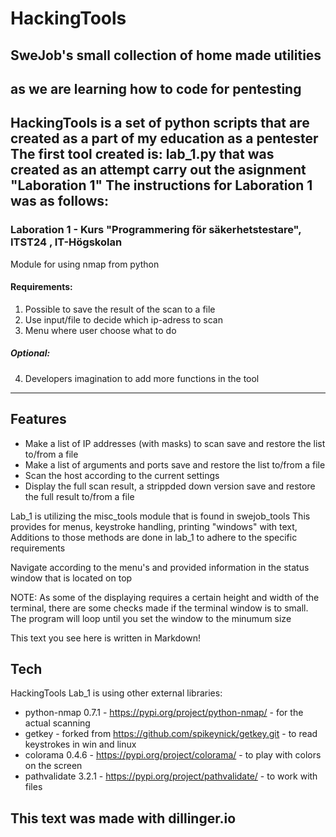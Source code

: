 # HackingTools
## SweJob's small collection of home made utilities 
## as we are learning how to code for pentesting

HackingTools is a set of python scripts that are created as a part of my education as a pentester
The first tool created is: lab_1.py that was created as an attempt carry out the asignment "Laboration 1"
The instructions for Laboration 1 was as follows:
---
### Laboration 1 - Kurs "Programmering för säkerhetstestare", ITST24 , IT-Högskolan
Module for using nmap from python
#### Requirements:
1. Possible to save the result of the scan to a file
2. Use input/file to decide which ip-adress to scan
3. Menu where user choose what to do
##### Optional:
4. Developers imagination to add more functions in the tool
---
## Features
- Make a list of IP addresses (with masks) to scan
save and restore the list to/from a file
- Make a list of arguments and ports
  save and restore the list to/from a file
- Scan the host according to the current settings
- Display the full scan result, a strippded down version
save and restore the full result to/from a file

Lab_1 is utilizing the misc_tools module that is found in swejob_tools
This provides for menus, keystroke handling, printing "windows" with text,
Additions to those methods are done in lab_1 to adhere to the specific requirements

Navigate according to the menu's and provided information in the status window that is located on top

NOTE:
As some of the displaying requires a certain height and width of the terminal, there are some checks made if the terminal window is to small.
The program will loop until you set the window to the minumum size

This text you see here is  written in Markdown! 
## Tech

HackingTools Lab_1 is using other external libraries:
- python-nmap 0.7.1 - https://pypi.org/project/python-nmap/ - for the actual scanning
- getkey - forked from https://github.com/spikeynick/getkey.git - to read keystrokes in win and linux
- colorama 0.4.6 - https://pypi.org/project/colorama/ - to play with colors on the screen
- pathvalidate 3.2.1 - https://pypi.org/project/pathvalidate/ - to work with files

## This text was made with dillinger.io
